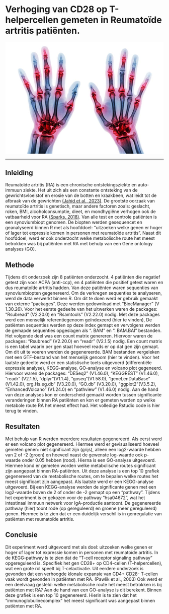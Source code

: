 # Verhoging van CD28 op T-helpercellen gemeten in Reumatoïde artritis patiënten. 
<p align="center">
  <img src="voorblad/reuma-in-handen.jpg" alt="Reuma" width="2000" />
</p>

___

## Inleiding
Reumatoïde artritis (RA) is een chronische ontstekingsziekte en auto-immuun ziekte. Het uit zich als een constante ontsteking van de gewrichtsvloeistof en erosie van de botten en kraakbeen, wat leidt tot de afbraak van de gewrichten [(Jahid et al., 2023)](Bronnen/(Jahid_et_al_2023).pdf).  De grootste oorzaak van reumatoïde artritis is genetisch, maar andere factoren zoals: geslacht, roken, BMI, alcoholconsumptie, dieet, en mondhygiëne verhogen ook de vatbaarheid voor RA [(Sparks, 2018)](Bronnen/(Sparks_2018).pdf).
Van alle test en controle patiënten is een synoviumbiopt genomen. De biopten werden gesequencet en geanalyseerd binnen R met als hoofddoel: “uitzoeken welke genen er hoger of lager tot expressie komen in personen met reumatoïde artritis”. Naast dit hoofddoel, werd er ook onderzocht welke metabolische route het meest betrokken was bij patiënten met RA met behulp van een Gene ontology analyses (GO).

## Methode
Tijdens dit onderzoek zijn 8 patiënten onderzocht. 4 patiënten die negatief getest zijn voor ACPA (anti-ccp), en 4 patiënten die positief getest waren en dus reumatoïde artritis hadden. Van deze patiënten waren sequenties van synoviumbiopten gegenereerd. Om de verkregen sequenties te analyseren, werd de data verwerkt binnen R. Om dit te doen werd er gebruik gemaakt van externe “packages”. Deze werden gedownload met “BiocManager” (V 1.30.26).
Voor het eerste gedeelte van het uitwerken waren de packages: “Rsubread” (V2.20.0) en “Rsamtools” (V2.22.0) nodig. Met deze packages werd een menselijk referentiegenoom geïndexeerd (hier te vinden), De patiënten sequenties werden op deze index gemapt en vervolgens werden de gemapde sequenties opgeslagen als “. BAM” en “. BAM.BAI” bestanden.
 Het volgende deel was een count matrix genereren. Hiervoor waren de packages: “Rsubread” (V2.20.0) en “readr” (V2.1.5) nodig. Een count matrix is een tabel waarin per gen staat hoeveel reads er op dat gen zijn gemapt. Om dit uit te voeren werden de gegenereerde. BAM bestanden vergeleken met een GTF-bestand van het menselijk genoom (hier te vinden).
Voor het laatste gedeelte werd er een statistische toets uitgevoerd (differentiële expressie analyse), KEGG-analyse, GO-analyse en volcano plot gegeneerd. Hiervoor waren de packages: “DESeq2” (V1.46.0), “KEGGREST” (V1.46.0), “readr” (V2.1.5), “dplyr”(V1.1.4), “goseq”(V1.58.0), “geneLenDataBase” (V1.42.0), org.Hs.eg.db” (V3.20.0), “GO.db” (V3.20.0), "ggplot2"(V3.5.2), “EnhancedVolcano” (V1.24.0) en “pathview” (V1.46.0) nodig. Aan de hand van deze analyses kon er onderscheid gemaakt worden tussen significante veranderingen binnen RA patiënten en kon er gemeten werden op welke metabole route RA het meest effect had.
Het volledige Rstudio code is hier terug te vinden.

## Resultaten
Met behulp van R werden meerdere resultaten gegenereerd. Als eerst werd er een volcano plot gegenereerd. Hiermee werd er gevisualiseerd hoeveel gemeten genen: niet significant zijn (grijs), alleen een log2-waarde hebben van 2 of -2 (groen) en hoeveel naast de gewenste log-waarde ook p-waarde onder 0.05 hebben (rood).
Hierna is een GO-analyse uitgevoerd. Hiermee kond er gemeten worden welke metabolische routes significant zijn aangepast binnen RA-patiënten. Uit deze analyse is een top 10 grafiek gegenereerd van de metabolische routes, om te bepalen welke routes het meest significant zijn aangepast. 
Als laatste werd er een KEGG-analyse uitgevoerd. Bij een KEGG-analyse werden de significante genen met een log2-waarde boven de 2 of onder de -2 gemapt op een “pathway”. Tijdens het experiment is er gekozen voor de pathway “hsa04672”, wat het intestinaal immuun netwerk voor IgA-productie aantoont. De gegenereerde pathway (hier) toont rode (op gereguleerd) en groene (neer gereguleerd) genen. Hiermee is te zien dat er een duidelijk verschil is in genregulatie van patiënten met reumatoïde artritis.

## Conclusie
Dit experiment werd uitgevoerd met als doel: uitzoeken welke genen er hoger of lager tot expressie komen in personen met reumatoïde artritis. In de KEGG-pathway is te zien dat de “T-cell receptor signaling pathway” opgereguleerd is. Specifiek het gen CD28+ op CD4-cellen (T-helpercellen), wat een grote rol speelt bij T-celactivatie. Uit eerdere onderzoek is gevonden dat een verhoogde klonale expansie van CD4+ CD28- T-cellen vaak wordt gevonden in patiënten met RA. (Pawlik et al., 2003)
Ook werd er een deelvraag gesteld: welke metabolische route het meest betrokken is bij patiënten met RA? Aan de hand van een GO-analyse is dit berekent. Binnen deze grafiek is een top 10 gegenereerd. Hierin is te zien dat het “immunoglobulinecomplex” het meest significant was aangepast binnen patiënten met RA.
